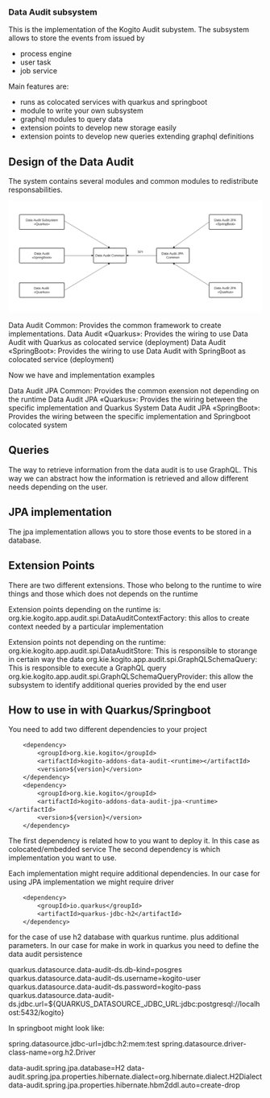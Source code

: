 ### Data Audit subsystem

This is the implementation of the Kogito Audit subystem. The subsystem allows to store the events from issued by
- process engine
- user task
- job service

Main features are:

- runs as colocated services with quarkus and springboot
- module to write your own subsystem
- graphql modules to query data
- extension points to develop new storage easily
- extension points to develop new queries extending graphql definitions

## Design of the Data Audit

The system contains several modules and common modules to redistribute responsabilities.

![Data Audit Architecture](img/design.png "Data Audit Architecture")

Data Audit Common: Provides the common framework to create implementations.
Data Audit «Quarkus»: Provides the wiring to use Data Audit with Quarkus as colocated service (deployment)
Data Audit «SpringBoot»: Provides the wiring to use Data Audit with SpringBoot as colocated service (deployment)

Now we have and implementation examples


Data Audit JPA Common: Provides the common exension not depending on the runtime
Data Audit JPA «Quarkus»: Provides the wiring between the specific implementation and Quarkus System
Data Audit JPA «SpringBoot»: Provides the wiring between the specific implementation and Springboot colocated system


## Queries

The way to retrieve information from the data audit is to use GraphQL. This way we can abstract how the information is retrieved and allow different needs depending on the user.

## JPA implementation

The jpa implementation allows you to store those events to be stored in a database.

## Extension Points

There are two different extensions. Those who belong to the runtime to wire things and those which does not depends on the runtime

Extension points depending on the runtime is:
org.kie.kogito.app.audit.spi.DataAuditContextFactory: this allos to create context needed by a particular implementation

Extension points not depending on the runtime:
org.kie.kogito.app.audit.spi.DataAuditStore: This is responsible to storange in certain way the data
org.kie.kogito.app.audit.spi.GraphQLSchemaQuery<T>: This is responsible to execute a GraphQL query
org.kie.kogito.app.audit.spi.GraphQLSchemaQueryProvider: this allow the subsystem to identify additional queries provided by the end user


## How to use in with Quarkus/Springboot

You need to add two different dependencies to your project

        <dependency>
            <groupId>org.kie.kogito</groupId>
            <artifactId>kogito-addons-data-audit-<runtime></artifactId>
            <version>${version}</version>
        </dependency>
        <dependency>
            <groupId>org.kie.kogito</groupId>
            <artifactId>kogito-addons-data-audit-jpa-<runtime></artifactId>
            <version>${version}</version>
        </dependency>
        
The first dependency is related how to you want to deploy it. In this case as colocated/embedded service
The second dependency is which implementation you want to use.

Each implementation might require additional dependencies. In our case for using JPA implementation we might require driver

        <dependency>
            <groupId>io.quarkus</groupId>
            <artifactId>quarkus-jdbc-h2</artifactId>
        </dependency>

for the case of use h2 database with quarkus runtime. plus additional parameters. In our case for make in work in quarkus you need to define
the data audit persistence


quarkus.datasource.data-audit-ds.db-kind=posgres
quarkus.datasource.data-audit-ds.username=kogito-user
quarkus.datasource.data-audit-ds.password=kogito-pass
quarkus.datasource.data-audit-ds.jdbc.url=${QUARKUS_DATASOURCE_JDBC_URL:jdbc:postgresql://localhost:5432/kogito}

In springboot might look like:

spring.datasource.jdbc-url=jdbc:h2:mem:test
spring.datasource.driver-class-name=org.h2.Driver

data-audit.spring.jpa.database=H2
data-audit.spring.jpa.properties.hibernate.dialect=org.hibernate.dialect.H2Dialect
data-audit.spring.jpa.properties.hibernate.hbm2ddl.auto=create-drop